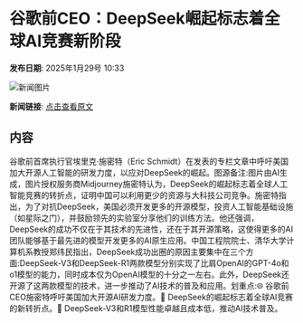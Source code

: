 # ​谷歌前CEO：DeepSeek崛起标志着全球AI竞赛新阶段

**发布日期**: 2025年1月29号 10:33

![新闻图片](https://pic.chinaz.com/picmap/202501251530447525_0.jpg)

**新闻链接**: [点击查看原文](https://www.aibase.com/zh/news/15041)

## 内容

谷歌前首席执行官埃里克·施密特（Eric Schmidt）在发表的专栏文章中呼吁美国加大开源人工智能的研发力度，以应对DeepSeek的崛起。图源备注:图片由AI生成，图片授权服务商Midjourney施密特认为，DeepSeek的崛起标志着全球人工智能竞赛的转折点，证明中国可以利用更少的资源与大科技公司竞争。施密特指出，为了对抗DeepSeek，美国必须开发更多的开源模型，投资人工智能基础设施（如星际之门），并鼓励领先的实验室分享他们的训练方法。他还强调，DeepSeek的成功不仅在于其技术的先进性，还在于其开源策略，这使得更多的AI团队能够基于最先进的模型开发更多的AI原生应用。中国工程院院士、清华大学计算机系教授郑纬民指出，DeepSeek成功出圈的原因主要集中在三个方面:DeepSeek-V3和DeepSeek-R1两款模型分别实现了比肩OpenAI的GPT-4o和o1模型的能力，同时成本仅为OpenAI模型的十分之一左右。此外，DeepSeek还开源了这两款模型的技术，进一步推动了AI技术的普及和应用。划重点:🌐 谷歌前CEO施密特呼吁美国加大开源AI研发力度。🌟 DeepSeek的崛起标志着全球AI竞赛的新转折点。🎉 DeepSeek-V3和R1模型性能卓越且成本低，推动AI技术普及。
